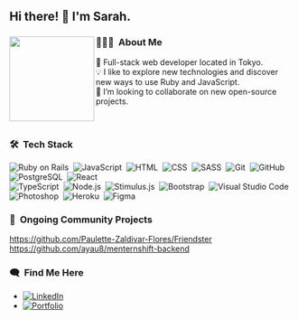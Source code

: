 ## Hi there! 👋 I'm Sarah.

### 👨🏻‍💻 &nbsp;About Me <img align="left" width="150" height="150" src="https://user-images.githubusercontent.com/114258514/224978799-8c64a745-8327-4f4e-83b9-6e5f09fe95d6.png?raw=true">
🗼 Full-stack web developer located in Tokyo. \
💡 I like to explore new technologies and discover new ways to use Ruby and JavaScript.\
👯 I’m looking to collaborate on new open-source projects. \
<br>
<br>

### 🛠 &nbsp;Tech Stack

![Ruby on Rails](https://img.shields.io/badge/-Ruby_on_Rails-333333?style=flat&logo=ruby)&nbsp;
![JavaScript](https://img.shields.io/badge/-JavaScript-333333?style=flat&logo=javascript)&nbsp;
![HTML](https://img.shields.io/badge/-HTML-333333?style=flat&logo=HTML5)&nbsp;
![CSS](https://img.shields.io/badge/-CSS-333333?style=flat&logo=CSS3&logoColor=1572B6)&nbsp; 
![SASS](https://img.shields.io/badge/-SASS-333333?style=flat&logo=SASS&logoColor=1572B6)&nbsp; 
![Git](https://img.shields.io/badge/-Git-333333?style=flat&logo=git)&nbsp;
![GitHub](https://img.shields.io/badge/-GitHub-333333?style=flat&logo=github)&nbsp;
![PostgreSQL](https://img.shields.io/badge/-PostgreSQL-333333?style=flat&logo=postgresql)&nbsp;
![React](https://img.shields.io/badge/-React-333333?style=flat&logo=react)&nbsp;  \
![TypeScript](https://img.shields.io/badge/-TypeScript-333333?style=flat&logo=typescript)&nbsp;
![Node.js](https://img.shields.io/badge/-Node.js-333333?style=flat&logo=node.js)&nbsp;
![Stimulus.js](https://img.shields.io/badge/-Stimulus-333333?style=flat&logo=stimulus)&nbsp;
![Bootstrap](https://img.shields.io/badge/-Bootstrap-333333?style=flat&logo=bootstrap&logoColor=563D7C)&nbsp;
![Visual Studio Code](https://img.shields.io/badge/-Visual%20Studio%20Code-333333?style=flat&logo=visual-studio-code&logoColor=007ACC)&nbsp;
![Photoshop](https://img.shields.io/badge/-Photoshop-333333?style=flat&logo=adobe-photoshop)&nbsp;
![Heroku](https://img.shields.io/badge/-Heroku-333333?style=flat&logo=heroku)&nbsp;
![Figma](https://img.shields.io/badge/-Figma-333333?style=flat&logo=figma)&nbsp;


###  🤝 &nbsp;Ongoing Community Projects 
https://github.com/Paulette-Zaldivar-Flores/Friendster   \
https://github.com/ayau8/menternshift-backend   

###  🗨️ &nbsp;Find Me Here
- <a href="https://www.linkedin.com/in/sarah-rollins-sr/">![LinkedIn](https://img.shields.io/badge/LinkedIn-0077B5?style=for-the-badge&logo=linkedin&logoColor=white)</a>
- <a href="https://sarah-rollins.me/">![Portfolio](https://img.shields.io/badge/-Portfolio-blueviolet?style=for-the-badge)</a>
